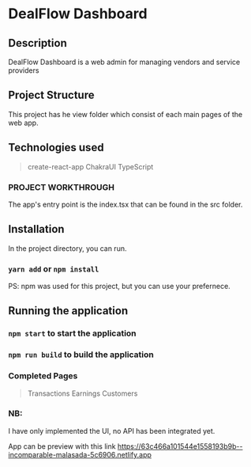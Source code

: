 # DealFlow Dashboard

## Description
DealFlow Dashboard is a web admin for managing vendors and service providers

## Project Structure
This project has he view folder which consist of each main pages of the web app. 

## Technologies used
> create-react-app
> ChakraUI
> TypeScript

### PROJECT WORKTHROUGH
The app's entry point is the index.tsx that can be found in the src folder.

## Installation

In the project directory, you can run.


### `yarn add` or `npm install`

PS: npm was used for this project, but you can use your prefernece.

## Running the application

### `npm start` to start the application
### `npm run build` to build the application

### Completed Pages
> Transactions
> Earnings
> Customers

### NB:
I have only implemented the UI, no API has been integrated yet. 

App can be preview with this link
https://63c466a101544e1558193b9b--incomparable-malasada-5c6906.netlify.app